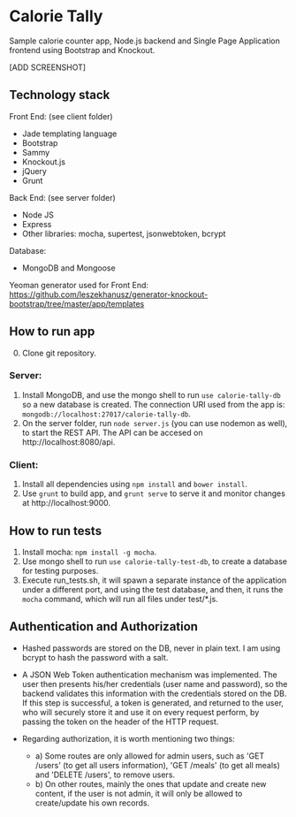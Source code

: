 # Calorie Tally

Sample calorie counter app, Node.js backend and Single Page Application frontend using Bootstrap and Knockout.

[ADD SCREENSHOT]

## Technology stack

Front End: (see client folder)
  * Jade templating language
  * Bootstrap
  * Sammy
  * Knockout.js
  * jQuery
  * Grunt

Back End: (see server folder)
  * Node JS
  * Express
  * Other libraries: mocha, supertest, jsonwebtoken, bcrypt

Database:
  * MongoDB and Mongoose

Yeoman generator used for Front End: https://github.com/leszekhanusz/generator-knockout-bootstrap/tree/master/app/templates

## How to run app

0. Clone git repository.

### Server:

1. Install MongoDB, and use the mongo shell to run `use calorie-tally-db` so a new database is created. The connection URI used from the app is: `mongodb://localhost:27017/calorie-tally-db`.
2. On the server folder, run `node server.js` (you can use nodemon as well), to start the REST API. The API can be accesed on http://localhost:8080/api.

### Client:

1. Install all dependencies using `npm install` and `bower install`.
2. Use `grunt` to build app, and `grunt serve` to serve it and monitor changes at http://localhost:9000.

## How to run tests

1. Install mocha: `npm install -g mocha`.
2. Use mongo shell to run `use calorie-tally-test-db`, to create a database for testing purposes.
2. Execute run_tests.sh, it will spawn a separate instance of the application under a different port, and using the test database, and then, it runs the `mocha` command, which will run all files under test/*.js. 

## Authentication and Authorization

* Hashed passwords are stored on the DB, never in plain text. I am using bcrypt to hash the password with a salt.
* A JSON Web Token authentication mechanism was implemented. The user then presents his/her credentials (user name and password), so the backend validates this information with the credentials stored on the DB. If this step is successful, a token is generated, and returned to the user, who will securely store it and use it on every request perform, by passing the token on the header of the HTTP request. 

* Regarding authorization, it is worth mentioning two things:
  * a) Some routes are only allowed for admin users, such as 'GET /users' (to get all users information), 'GET /meals' (to get all meals) and 'DELETE /users', to remove users.
  * b) On other routes, mainly the ones that update and create new content, if the user is not admin, it will only be allowed to create/update his own records.

